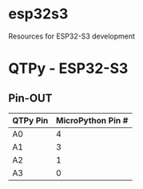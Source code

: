 # esp32s3
Resources for ESP32-S3 development

# QTPy - ESP32-S3

## Pin-OUT

QTPy Pin | MicroPython Pin #
---|---
A0 | 4
A1 | 3
A2 | 1
A3 | 0

